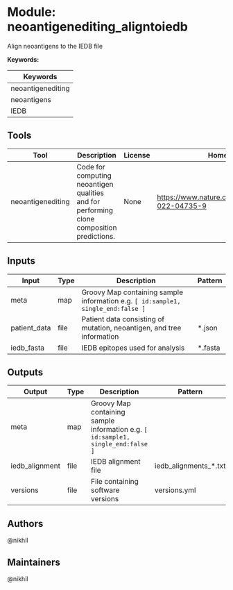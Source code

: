 # Module: neoantigenediting_aligntoiedb

Align neoantigens to the IEDB file

**Keywords:**

| Keywords |
|----------|
| neoantigenediting |
| neoantigens |
| IEDB |

## Tools

| Tool | Description | License | Homepage |
|------|-------------|---------|----------|
| neoantigenediting | Code for computing neoantigen qualities and for performing clone composition predictions. | None | https://www.nature.com/articles/s41586-022-04735-9 |

## Inputs

| Input | Type | Description | Pattern |
|-------|------|-------------|---------|
| meta | map | Groovy Map containing sample information e.g. `[ id:sample1, single_end:false ]`  |  |
| patient_data | file | Patient data consisting of mutation, neoantigen, and tree information | *.json |
| iedb_fasta | file | IEDB epitopes used for analysis | *.fasta |

## Outputs

| Output | Type | Description | Pattern |
|--------|------|-------------|---------|
| meta | map | Groovy Map containing sample information e.g. `[ id:sample1, single_end:false ]`  |  |
| iedb_alignment | file | IEDB alignment file | iedb_alignments_*.txt |
| versions | file | File containing software versions | versions.yml |

## Authors

@nikhil

## Maintainers

@nikhil


